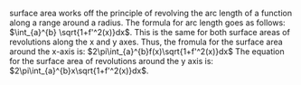 surface area works off the principle of revolving the arc length of a function along a range around a radius. 
The formula for arc length goes as follows: 
	$\int_{a}^{b} \sqrt{1+f'^2(x)}dx$. 
This is the same for both surface areas of revolutions along the x and y axes. 
Thus, the fromula for the surface area around the x-axis is:
	$2\pi\int_{a}^{b}f(x)\sqrt{1+f'^2(x)}dx$ 
The equation for the surface area of revolutions around the y axis is:
	$2\pi\int_{a}^{b}x\sqrt{1+f'^2(x)}dx$.         
